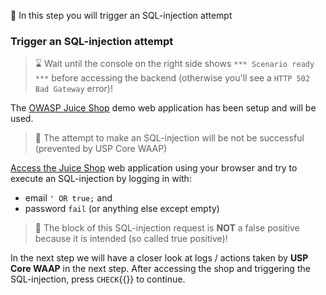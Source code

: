 &#127919; In this step you will trigger an SQL-injection attempt

### Trigger an SQL-injection attempt

> &#8987; Wait until the console on the right side shows `*** Scenario ready ***` before accessing the backend (otherwise you'll see a `HTTP 502 Bad Gateway` error)!

The [OWASP Juice Shop]({{TRAFFIC_HOST1_80}}) demo web application has been setup and will be used.

> &#128270; The attempt to make an SQL-injection will be not be successful (prevented by USP Core WAAP)

[Access the Juice Shop]({{TRAFFIC_HOST1_80}}) web application using your browser and try to execute an SQL-injection by logging in with:

* email `' OR true;` and
* password `fail` (or anything else except empty)

> &#128270; The block of this SQL-injection request is **NOT** a false positive because it is intended (so called true positive)!

In the next step we will have a closer look at logs / actions taken by **USP Core WAAP** in the next step. After accessing the shop and triggering the SQL-injection, press `CHECK`{{}} to continue.